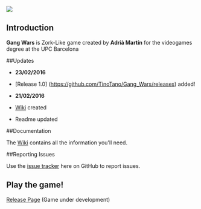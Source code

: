 ![](http://i66.tinypic.com/jgie6s.png)

## Introduction

**Gang Wars** is Zork-Like game created by **Adrià Martín** for the videogames degree at the UPC Barcelona 

##Updates

* **23/02/2016**
 * [Release 1.0] (https://github.com/TinoTano/Gang_Wars/releases) added!

* **21/02/2016** 
 * [Wiki](https://github.com/TinoTano/Gang_Wars/wiki) created
 * Readme updated

##Documentation

The [Wiki](https://github.com/TinoTano/Gang_Wars/wiki) contains all the information you'll need.

##Reporting Issues

Use the [issue tracker](https://github.com/TinoTano/Gang_Wars/issues) here on GitHub to report issues.

## Play the game!

[Release Page](https://github.com/TinoTano/Gang_Wars/releases) (Game under development)
